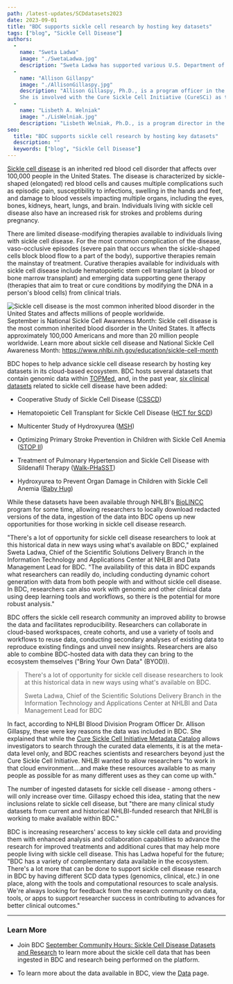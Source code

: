 ```yaml
---
path: /latest-updates/SCDdatasets2023
date: 2023-09-01
title: "BDC supports sickle cell research by hosting key datasets"
tags: ["blog", "Sickle Cell Disease"]
authors:
  -
    name: "Sweta Ladwa"
    image: "./SwetaLadwa.jpg"
    description: "Sweta Ladwa has supported various U.S. Department of Health and Human Services (HHS) entities to address use cases related to scientific data management (including standards, harmonization, and aggregation) and healthcare IT over the past decade. She currently serves as Chief, Scientific Solutions Delivery Branch in the NHLBI Information Technology and Applications Center (ITAC) and is the Data Management Lead for BDC’s data science ecosystem, working with NHLBI-funded investigators, trans-NIH data science program leadership, and BDC developers to ensure data in BDC is optimized for use by the broad scientific research community to advance public health outcomes. She also supports several Trans-NIH initiatives, such as the COVID-19 RECOVER and the NIH Cloud Platform Interoperability (NCPI) programs. Ladwa has an MPH focused in Epidemiology and Biostatistics from The George Washington University and a BS in Biology and Chemistry from Virginia Commonwealth University."
  -
    name: "Allison Gillaspy"
    image: "./AllisonGillaspy.jpg"
    description: "Allison Gillaspy, Ph.D., is a program officer in the Translational Blood Science and Resources Branch (TRRB) of the Division of Blood Diseases and Resources (DBDR) at NHLBI, part of the National Institutes of Health (NIH). Areas of expertise include high throughput whole genome sequencing, RNAseq/transcriptomics, proteomics, bacterial pathogenesis, microbiome studies and next gen data analysis.\n
    She is involved with the Cure Sickle Cell Initiative (CureSCi) as the Data Strategy Scientific Program Lead and is Program Director for the NHLBI Biological Specimen and Data Repository (BioLINCC) resource program."
  -
    name: "Lisbeth A. Welniak"
    image: "./LisWelniak.jpg"
    description: "Lisbeth Welniak, Ph.D., is a program director in the Translational Biology Branch of the Division of Blood Diseases and Resources (DBDR) at NHLBI, part of the National Institutes of Health (NIH). Welniak manages a portfolio of grants, fellowships, and cooperative agreements in the basic and translational scientific research areas of cellular therapies and the consequences of hematopoietic stem cell transplantation as well as basic and clinical immunobiology research in transfusion medicine. Welniak is also a Program Director for the NHLBI Biological Specimen and Data Repository (BioLINCC) resource program and the NHLBI Cure Sickle Cell Initiative."
seo:
  title: "BDC supports sickle cell research by hosting key datasets"
  description: ""
  keywords: ["blog", "Sickle Cell Disease"]
---
```


[Sickle cell disease](https://www.nhlbi.nih.gov/health/sickle-cell-disease) is an inherited red blood cell disorder that affects over 100,000 people in the United States. The disease is characterized by sickle-shaped (elongated) red blood cells and causes multiple complications such as episodic pain, susceptibility to infections, swelling in the hands and feet, and damage to blood vessels impacting multiple organs, including the eyes, bones, kidneys, heart, lungs, and brain. Individuals living with sickle cell disease also have an increased risk for strokes and problems during pregnancy.

There are limited disease-modifying therapies available to individuals living with sickle cell disease. For the most common complication of the disease, vaso-occlusive episodes (severe pain that occurs when the sickle-shaped cells block blood flow to a part of the body), supportive therapies remain the mainstay of treatment. Curative therapies available for individuals with sickle cell disease include hematopoietic stem cell transplant (a blood or bone marrow transplant) and emerging data supporting gene therapy (therapies that aim to treat or cure conditions by modifying the DNA in a person's blood cells) from clinical trials.

<div class="full-width-image">
  <img src='./BDDEP_SC-Awareness-Month-Kit_Card-3_2022-08-17.jpg' alt="Sickle cell disease is the most common inherited blood disorder in the United States and affects millions of people worldwide."/>
  <figcaption>September is National Sickle Cell Awareness Month: Sickle cell disease is the most common inherited blood disorder in the United States. It affects approximately 100,000 Americans and more than 20 million people worldwide. Learn more about sickle cell disease and National Sickle Cell Awareness Month: <a href="https://www.nhlbi.nih.gov/education/sickle-cell-month">https://www.nhlbi.nih.gov/education/sickle-cell-month</a> </figcaption>
</div>

BDC hopes to help advance sickle cell disease research by hosting key datasets in its cloud-based ecosystem. BDC hosts several datasets that contain genomic data within [TOPMed](https://topmed.nhlbi.nih.gov/), and, in the past year, [six clinical datasets](https://biodatacatalyst.nhlbi.nih.gov/resources/data/) related to sickle cell disease have been added:

-   Cooperative Study of Sickle Cell Disease ([CSSCD](https://www.ncbi.nlm.nih.gov/projects/gap/cgi-bin/study.cgi?study_id=phs002362.v1.p1))

-   Hematopoietic Cell Transplant for Sickle Cell Disease ([HCT for SCD](https://www.ncbi.nlm.nih.gov/projects/gap/cgi-bin/study.cgi?study_id=phs002385.v1.p1))

-   Multicenter Study of Hydroxyurea ([MSH](https://www.ncbi.nlm.nih.gov/projects/gap/cgi-bin/study.cgi?study_id=phs002348.v1.p1))

-   Optimizing Primary Stroke Prevention in Children with Sickle Cell Anemia ([STOP II](https://www.ncbi.nlm.nih.gov/projects/gap/cgi-bin/study.cgi?study_id=phs002386.v1.p1))

-   Treatment of Pulmonary Hypertension and Sickle Cell Disease with Sildenafil Therapy ([Walk-PHaSST](https://www.ncbi.nlm.nih.gov/projects/gap/cgi-bin/study.cgi?study_id=phs002383.v1.p1))

-   Hydroxyurea to Prevent Organ Damage in Children with Sickle Cell Anemia ([Baby Hug](https://www.ncbi.nlm.nih.gov/projects/gap/cgi-bin/study.cgi?study_id=phs002415.v1.p1))

While these datasets have been available through NHLBI's [BioLINCC](https://biolincc.nhlbi.nih.gov/home/) program for some time, allowing researchers to locally download redacted versions of the data, ingestion of the data into BDC opens up new opportunities for those working in sickle cell disease research.

"There's a lot of opportunity for sickle cell disease researchers to look at this historical data in new ways using what's available on BDC," explained Sweta Ladwa, Chief of the Scientific Solutions Delivery Branch in the Information Technology and Applications Center at NHLBI and Data Management Lead for BDC. "The availability of this data in BDC expands what researchers can readily do, including conducting dynamic cohort generation with data from both people with and without sickle cell disease. In BDC, researchers can also work with genomic and other clinical data using deep learning tools and workflows, so there is the potential for more robust analysis."

BDC offers the sickle cell research community an improved ability to browse the data and facilitates reproducibility. Researchers can collaborate in cloud-based workspaces, create cohorts, and use a variety of tools and workflows to reuse data, conducting secondary analyses of existing data to reproduce existing findings and unveil new insights. Researchers are also able to combine BDC-hosted data with data they can bring to the ecosystem themselves ("Bring Your Own Data" (BYOD)).

<div class="quote">
  <blockquote>
    There's a lot of opportunity for sickle cell disease researchers to look at this historical data in new ways using what's available on BDC.
    <p class="attribution">Sweta Ladwa, Chief of the Scientific Solutions Delivery Branch in the Information Technology and Applications Center at NHLBI and Data Management Lead for BDC</p>
  </blockquote>
</div>

In fact, according to NHLBI Blood Division Program Officer Dr. Allison Gillaspy, these were key reasons the data was included in BDC. She explained that while the [Cure Sickle Cell Initiative Metadata Catalog](https://curesicklecell.rti.org/)  allows investigators to search through the curated data elements, it is at the meta-data level only, and BDC reaches scientists and researchers beyond just the Cure Sickle Cell Initiative. NHLBI wanted to allow researchers "to work in that cloud environment....and make these resources available to as many people as possible for as many different uses as they can come up with."

The number of ingested datasets for sickle cell disease - among others - will only increase over time. Gillaspy echoed this idea, stating that the new inclusions relate to sickle cell disease, but "there are many clinical study datasets from current and historical NHLBI-funded research that NHLBI is working to make available within BDC."

BDC is increasing researchers' access to key sickle cell data and providing them with enhanced analysis and collaboration capabilities to advance the research for improved treatments and additional cures that may help more people living with sickle cell disease. This has Ladwa hopeful for the future; "BDC has a variety of complementary data available in the ecosystem. There's a lot more that can be done to support sickle cell disease research in BDC by having different SCD data types (genomics, clinical, etc.) in one place, along with the tools and computational resources to scale analysis. We're always looking for feedback from the research community on data, tools, or apps to support researcher success in contributing to advances for better clinical outcomes."

---
### Learn More

-   Join BDC [September Community Hours: Sickle Cell Disease Datasets and Research](https://bit.ly/BDC-September) to learn more about the sickle cell data that has been ingested in BDC and research being performed on the platform.

-   To learn more about the data available in BDC, view the [Data](https://biodatacatalyst.nhlbi.nih.gov/resources/data/) page.